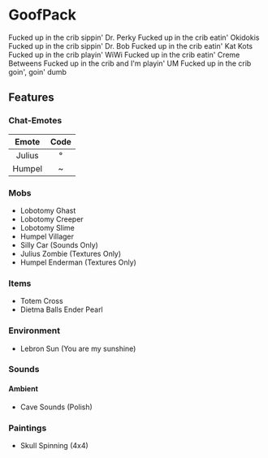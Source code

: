 # GoofPack
Fucked up in the crib sippin' Dr. Perky
Fucked up in the crib eatin' Okidokis
Fucked up in the crib sippin' Dr. Bob
Fucked up in the crib eatin' Kat Kots
Fucked up in the crib playin' WiWi
Fucked up in the crib eatin' Creme Betweens
Fucked up in the crib and I'm playin' UM
Fucked up in the crib goin', goin' dumb
## Features
### Chat-Emotes
|  Emote | Code |
|:------:|:----:|
| Julius |   °  |
| Humpel |   ~  |

### Mobs
* Lobotomy Ghast
* Lobotomy Creeper
* Lobotomy Slime
* Humpel Villager
* Silly Car (Sounds Only)
* Julius Zombie (Textures Only)
* Humpel Enderman (Textures Only)

### Items
* Totem Cross
* Dietma Balls Ender Pearl

### Environment
* Lebron Sun (You are my sunshine)

### Sounds
#### Ambient
* Cave Sounds (Polish)

### Paintings
* Skull Spinning (4x4)